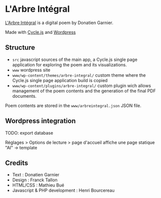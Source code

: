 # L'Arbre Intégral

[L'Arbre Intégral](http://arbre-integral.net) is a digital poem by Donatien Garnier.

Made with  [Cycle.js](http://cyclejs.org) and [Wordpress](http://wordpress.org)

## Structure

* `src` javascript sources of the main app, a Cycle.js single page application for exploring the poem and its visualizations.
* `www`  wordpress site 
* `www/wp-content/themes/arbre-integral/` custom theme where the Cycle.js single page application build is copied 
* `www/wp-content/plugins/arbre-integral/` custom plugin wich allows management of the poem contents and the generation of the final PDF documents. 

Poem contents are stored in the `www/arbreintegral.json` JSON file.

## Wordpress integration

TODO: export database

Réglages > Options de lecture > page d'accueil affiche une page statique "AI" -> template

## Credits

* Text : Donatien Garnier
* Design : Franck Tallon
* HTML/CSS : Mathieu Bué
* Javascript & PHP development : Henri Bourcereau

